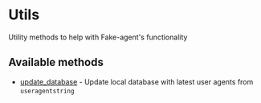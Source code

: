 # Utils
Utility methods to help with Fake-agent's functionality

## Available methods
- [update_database](utils/update_database.md) - Update local database with latest user agents from `useragentstring`